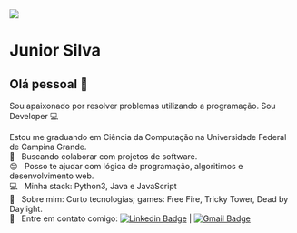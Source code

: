 <img width="auto" src="https://miro.medium.com/max/1838/1*4q1rzioc4wD3z0w-Hk9hRg.jpeg">


# Junior Silva

## Olá pessoal 👋
Sou apaixonado por resolver problemas utilizando a programação.
Sou Developer :computer:

 Estou me graduando em Ciência da Computação na Universidade Federal de Campina Grande.
 <br/> :purple_heart: &nbsp; Buscando colaborar com projetos de software.
 <br/> :blush: &nbsp; Posso te ajudar com lógica de programação, algoritimos e desenvolvimento web.
 <br/> :computer: &nbsp; Minha stack: Python3, Java e JavaScript
 <br/> 💬  &nbsp; Sobre mim: Curto tecnologias; games: Free Fire, Tricky Tower, Dead by Daylight.
 <br/> :email: &nbsp; Entre em contato comigo: [![Linkedin Badge](https://img.shields.io/badge/-JuniorSilva-blue?style=flat-square&logo=Linkedin&logoColor=white&link=https://www.linkedin.com/in/junior-j-silva/)](https://www.linkedin.com/in/junior-j-silva/) 
| 
[![Gmail Badge](https://img.shields.io/badge/-junior.silva@ccc.ufcg.edu.br-c14438?style=flat-square&logo=Gmail&logoColor=white&link=mailto:junior.silva@ccc.ufcg.edu.br)](mailto:junior.silva@ccc.ufcg.edu.br)
